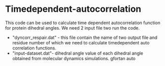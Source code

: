 # Timedependent-autocorrelation
This code can be used to calculate time dependent autocorrelation function for protein dihedral angles.
We need 2 input file two run the code.
* "dyncorr_respair.dat" - this file contain the name of two output file and residue number of which we need to calculate timedependent auto correlation functions.
* "input-dataset.dat"- dihedral angle value of each dihedral angle obtained from molecular dynamics simulations.
gfortan auto

